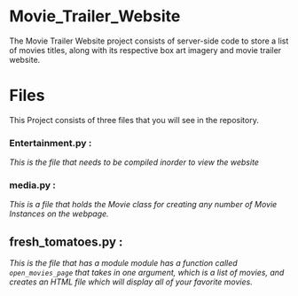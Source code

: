 # Movie_Trailer_Website
The Movie Trailer Website project consists of server-side code to store a list of movies titles, along with its respective box art imagery and movie trailer website.

# Files
This Project consists of three files that you will see in the repository. 
### Entertainment.py : 
_This is the file that needs to be compiled inorder to view the website_
### media.py : 
_This is a file that holds the Movie class for creating any number of Movie Instances on the webpage._
## fresh_tomatoes.py : 
_This is the file that has a module module has a function called `open_movies_page` that takes in one argument, which is a list of movies, 
and creates an HTML file which will display all of your favorite movies._
